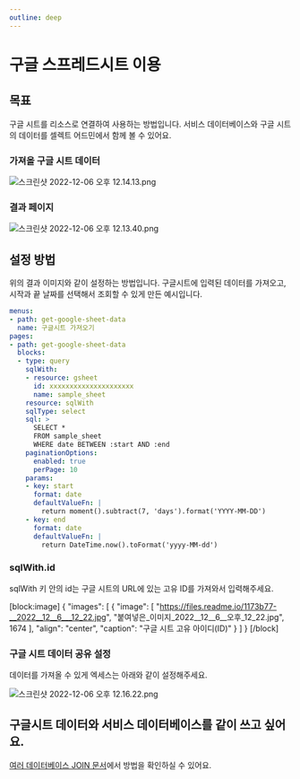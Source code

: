 ```yaml
---
outline: deep
---
```


# 구글 스프레드시트 이용

## 목표

구글 시트를 리소스로 연결하여 사용하는 방법입니다. 서비스 데이터베이스와 구글 시트의 데이터를 셀렉트 어드민에서 함께 볼 수 있어요. 

### 가져올 구글 시트 데이터

![](https://files.readme.io/7450644-_2022-12-06__12.14.13.png "스크린샷 2022-12-06 오후 12.14.13.png")

### 결과 페이지

![](https://files.readme.io/6336222-_2022-12-06__12.13.40.png "스크린샷 2022-12-06 오후 12.13.40.png")

## 설정 방법

위의 결과 이미지와 같이 설정하는 방법입니다. 구글시트에 입력된 데이터를 가져오고, 시작과 끝 날짜를 선택해서 조회할 수 있게 만든 예시입니다. 

```yaml
menus:
- path: get-google-sheet-data
  name: 구글시트 가져오기
pages:
- path: get-google-sheet-data
  blocks:
  - type: query
    sqlWith:
    - resource: gsheet
      id: xxxxxxxxxxxxxxxxxxxxx
      name: sample_sheet
    resource: sqlWith
    sqlType: select
    sql: >
      SELECT *
      FROM sample_sheet
      WHERE date BETWEEN :start AND :end
    paginationOptions:
      enabled: true
      perPage: 10
    params:
    - key: start
      format: date
      defaultValueFn: |
        return moment().subtract(7, 'days').format('YYYY-MM-DD')
    - key: end
      format: date
      defaultValueFn: |
        return DateTime.now().toFormat('yyyy-MM-dd')
```

### sqlWith.id

sqlWith 키 안의 id는 구글 시트의 URL에 있는 고유 ID를 가져와서 입력해주세요. 

[block:image]
{
  "images": [
    {
      "image": [
        "https://files.readme.io/1173b77-__2022__12__6___12_22.jpg",
        "붙여넣은_이미지_2022__12__6__오후_12_22.jpg",
        1674
      ],
      "align": "center",
      "caption": "구글 시트 고유 아이디(ID)"
    }
  ]
}
[/block]

### 구글 시트 데이터 공유 설정

데이터를 가져올 수 있게 엑세스는 아래와 같이 설정해주세요.

![](https://files.readme.io/a31a240-_2022-12-06__12.16.22.png "스크린샷 2022-12-06 오후 12.16.22.png")

## 구글시트 데이터와 서비스 데이터베이스를 같이 쓰고 싶어요.

[여러 데이터베이스 JOIN 문서](https://docs.selectfromuser.com/docs/%EC%97%AC%EB%9F%AC-%EB%8D%B0%EC%9D%B4%ED%84%B0%EB%B2%A0%EC%9D%B4%EC%8A%A4-join)에서 방법을 확인하실 수 있어요.